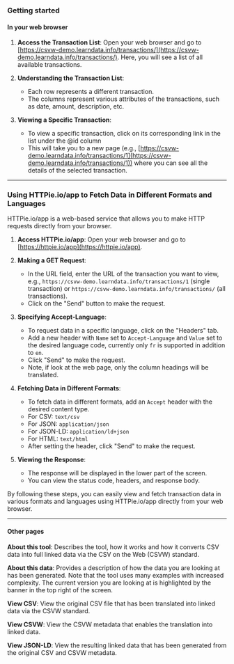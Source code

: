 ### Getting started

#### In your web browser

1. **Access the Transaction List**: Open your web browser and go to [https://csvw-demo.learndata.info/transactions/](https://csvw-demo.learndata.info/transactions/). Here, you will see a list of all available transactions.

2. **Understanding the Transaction List**:
   - Each row represents a different transaction.
   - The columns represent various attributes of the transactions, such as date, amount, description, etc.

3. **Viewing a Specific Transaction**:
   - To view a specific transaction, click on its corresponding link in the list under the @id column
   - This will take you to a new page (e.g., [https://csvw-demo.learndata.info/transactions/1](https://csvw-demo.learndata.info/transactions/1)) where you can see all the details of the selected transaction.

---

### Using HTTPie.io/app to Fetch Data in Different Formats and Languages

HTTPie.io/app is a web-based service that allows you to make HTTP requests directly from your browser.

1. **Access HTTPie.io/app**: Open your web browser and go to [https://httpie.io/app](https://httpie.io/app).

2. **Making a GET Request**:
   - In the URL field, enter the URL of the transaction you want to view, e.g., `https://csvw-demo.learndata.info/transactions/1` (single transaction) or `https://csvw-demo.learndata.info/transactions/` (all transactions).
   - Click on the "Send" button to make the request.

3. **Specifying Accept-Language**:
   - To request data in a specific language, click on the "Headers" tab.
   - Add a new header with `Name` set to `Accept-Language` and `Value` set to the desired language code, currently only `fr` is supported in addition to `en`.
   - Click "Send" to make the request.
   - Note, if look at the web page, only the column headings will be translated.

4. **Fetching Data in Different Formats**:
   - To fetch data in different formats, add an `Accept` header with the desired content type.
   - For CSV: `text/csv`
   - For JSON: `application/json`
   - For JSON-LD: `application/ld+json`
   - For HTML: `text/html`
   - After setting the header, click "Send" to make the request.

5. **Viewing the Response**:
   - The response will be displayed in the lower part of the screen.
   - You can view the status code, headers, and response body.

By following these steps, you can easily view and fetch transaction data in various formats and languages using HTTPie.io/app directly from your web browser.

---

#### Other pages

**About this tool**: Describes the tool, how it works and how it converts CSV data into full linked data via the CSV on the Web (CSVW) standard.

**About this data**: Provides a description of how the data you are looking at has been generated. Note that the tool uses many examples with increased complexity. The current version you are looking at is highlighted by the banner in the top right of the screen.

**View CSV**: View the original CSV file that has been translated into linked data via the CSVW standard.

**View CSVW**: View the CSVW metadata that enables the translation into linked data.

**View JSON-LD**: View the resulting linked data that has been generated from the original CSV and CSVW metadata.